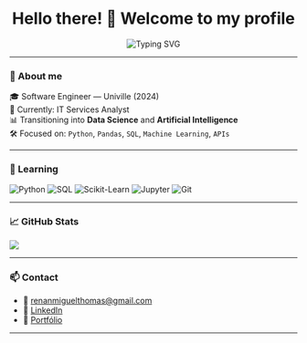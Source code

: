 <h1 align="center">Hello there! 🖖 Welcome to my profile</h1>

<p align="center">
  <img src="https://readme-typing-svg.herokuapp.com?font=Fira+Code&duration=3000&pause=1000&center=true&vCenter=true&width=435&lines=Data+Science+%7C+Backend+%7C+IA;Always+learning+and+building+%F0%9F%9A%80" alt="Typing SVG" />
</p>

---

### 🚀 About me

🎓 Software Engineer — Univille (2024)  
💼 Currently: IT Services Analyst  
📊 Transitioning into **Data Science** and **Artificial Intelligence**  
🛠️ Focused on: `Python`, `Pandas`, `SQL`, `Machine Learning`, `APIs`   

---

### 🧠 Learning

![Python](https://img.shields.io/badge/Python-3776AB?style=for-the-badge&logo=python&logoColor=white)
![SQL](https://img.shields.io/badge/SQL-4479A1?style=for-the-badge&logo=postgresql&logoColor=white)
![Scikit-Learn](https://img.shields.io/badge/Scikit--Learn-F7931E?style=for-the-badge&logo=scikit-learn&logoColor=white)
![Jupyter](https://img.shields.io/badge/Jupyter-F37626?style=for-the-badge&logo=jupyter&logoColor=white)
![Git](https://img.shields.io/badge/Git-F05032?style=for-the-badge&logo=git&logoColor=white)

---

### 📈 GitHub Stats

<picture>
  <source
    srcset="https://github-readme-stats.vercel.app/api?username=RMTh0mas&show_icons=true&theme=dark"
    media="(prefers-color-scheme: dark)"
  />
  <source
    srcset="https://github-readme-stats.vercel.app/api?username=RMTh0mas&show_icons=true"
    media="(prefers-color-scheme: light), (prefers-color-scheme: no-preference)"
  />
  <img src="https://github-readme-stats.vercel.app/api?username=RMTh0mas&show_icons=true" />
</picture>

---

### 📫 Contact

- 📧 renanmiguelthomas@gmail.com  
- 💼 [LinkedIn](https://www.linkedin.com/in/renanmiguelthomas/)  
- 📂 [Portfólio](https://renanmiguelthomas.vercel.app/)

---
